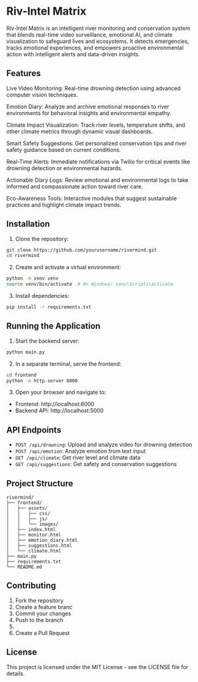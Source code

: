 # Riv-Intel Matrix

Riv-Intel Matrix is an intelligent river monitoring and conservation system that blends real-time video surveillance, emotional AI, and climate visualization to safeguard lives and ecosystems. It detects emergencies, tracks emotional experiences, and empowers proactive environmental action with intelligent alerts and data-driven insights.

## Features
 Live Video Monitoring: Real-time drowning detection using advanced computer vision techniques.

Emotion Diary: Analyze and archive emotional responses to river environments for behavioral insights and environmental empathy.

Climate Impact Visualization: Track river levels, temperature shifts, and other climate metrics through dynamic visual dashboards.

Smart Safety Suggestions: Get personalized conservation tips and river safety guidance based on current conditions.

Real-Time Alerts: Immediate notifications via Twilio for critical events like drowning detection or environmental hazards.

Actionable Diary Logs: Review emotional and environmental logs to take informed and compassionate action toward river care.

Eco-Awareness Tools: Interactive modules that suggest sustainable practices and highlight climate impact trends.
## Installation

1. Clone the repository:
```bash
git clone https://github.com/yourusername/rivermind.git
cd rivermind
```

2. Create and activate a virtual environment:
```bash
python -m venv venv
source venv/bin/activate  # On Windows: venv\Scripts\activate
```

3. Install dependencies:
```bash
pip install -r requirements.txt
```

## Running the Application

1. Start the backend server:
```bash
python main.py
```

2. In a separate terminal, serve the frontend:
```bash
cd frontend
python -m http.server 8000
```

3. Open your browser and navigate to:
- Frontend: http://localhost:8000
- Backend API: http://localhost:5000

## API Endpoints

- `POST /api/drowning`: Upload and analyze video for drowning detection
- `POST /api/emotion`: Analyze emotion from text input
- `GET /api/climate`: Get river level and climate data
- `GET /api/suggestions`: Get safety and conservation suggestions

## Project Structure

```
rivermind/
├── frontend/
│   ├── assets/
│   │   ├── css/
│   │   ├── js/
│   │   └── images/
│   ├── index.html
│   ├── monitor.html
│   ├── emotion_diary.html
│   ├── suggestions.html
│   └── climate.html
├── main.py
├── requirements.txt
└── README.md
```

## Contributing

1. Fork the repository
2. Create a feature branc
3. Commit your changes
4. Push to the branch
5. 
6. Create a Pull Request

## License

This project is licensed under the MIT License - see the LICENSE file for details. 
